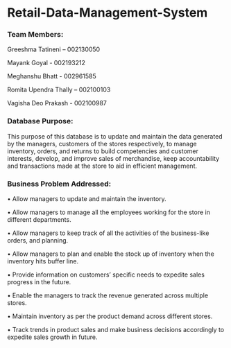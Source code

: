 # Retail-Data-Management-System



### Team Members:

Greeshma Tatineni – 002130050

Mayank Goyal - 002193212

Meghanshu Bhatt - 002961585

Romita Upendra Thally – 002100103

Vagisha Deo Prakash - 002100987


### Database Purpose:

This purpose of this database is to update and maintain the data generated by the managers, customers of the stores respectively, to manage inventory, orders, and returns to build competencies and customer interests, develop, and improve sales of merchandise, keep accountability and transactions made at the store to aid in efficient management.


### Business Problem Addressed:

•	Allow managers to update and maintain the inventory.

•	Allow managers to manage all the employees working for the store in different departments.

•	Allow managers to keep track of all the activities of the business-like orders, and planning.

•	Allow managers to plan and enable the stock up of inventory when the inventory hits buffer line.

•	Provide information on customers’ specific needs to expedite sales progress in the future.

• Enable the managers to track the revenue generated across multiple stores.

•	Maintain inventory as per the product demand across different stores. 

•	Track trends in product sales and make business decisions accordingly to expedite sales growth in future.
